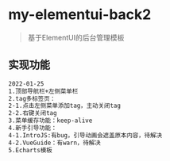 # my-elementui-back2

> 基于ElementUI的后台管理模板

## 实现功能

``` bash
2022-01-25
1.顶部导航栏+左侧菜单栏
2.tag多标签页：
2-1.点击左侧菜单添加tag，主动关闭tag
2-2.右键关闭tag
3.菜单缓存功能：keep-alive
4.新手引导功能：
4-1.IntroJS:有bug，引导动画会遮盖原本内容，待解决
4-2.VueGuide：有warn，待解决
5.Echarts模板

